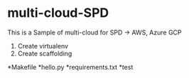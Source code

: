 # multi-cloud-SPD
This is a Sample of multi-cloud for SPD -> AWS, Azure GCP

1. Create virtualenv
2. Create scaffolding


*Makefile
*hello.py
*requirements.txt
*test
